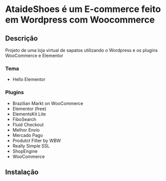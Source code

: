 # AtaideShoes é um E-commerce feito em Wordpress com Woocommerce

## Descrição
Projeto de uma loja virtual de sapatos utilizando o Wordpress e os plugins WooCommerce e Elementor

### Tema
- Hello Elementor

### Plugins
- Brazilian Markt on WooCommerce
- Elementor (free)
- ElementsKit Lite
- FiboSearch
- Fluid Checkout
- Melhor Envio
- Mercado Pago
- Produtct Filter by WBW
- Really Simple SSL
- ShopEngine
- WooCommerce

## Instalação
